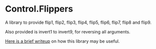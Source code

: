 # Control.Flippers

A library to provide flip1, flip2, flip3, flip4, flip5, flip6, flip7, flip8 and
flip9.

Also provided is invert1 to invert9, for reversing all arguments.

[Here is a brief writeup](http://ponies.io/posts/2013-01-14-flippers.html) on how this library may be useful.
